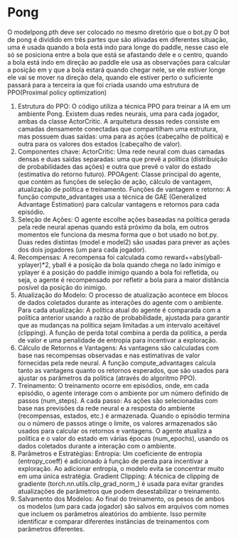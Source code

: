 # Pong

O modelpong.pth deve ser colocado no mesmo diretório que o bot.py
O bot de pong é dividido em três partes que são ativadas em diferentes situação, uma é usada quando a bola está indo para longe do paddle, nesse caso ele só se posiciona entre a bola que está se afastando dele e o centro, quando a bola está indo em direção ao paddle ele usa as observações para calcular a posição em y que a bola estará quando chegar nele, se ele estiver longe ele vai se mover na direção dela, quando ele estiver perto o suficiente passará para a terceira ia que foi criada usando uma estrutura de
PPO(Proximal policy optimization)


1. Estrutura do PPO:
O código utiliza a técnica PPO para treinar a IA em um ambiente Pong. Existem duas redes neurais, uma para cada jogador, ambas da classe ActorCritic. A arquitetura dessas redes consiste em camadas densamente conectadas que compartilham uma estrutura, mas possuem duas saídas: uma para as ações (cabeçalho de política) e outra para os valores dos estados (cabeçalho de valor).
2. Componentes chave:
ActorCritic: Uma rede neural com duas camadas densas e duas saídas separadas: uma que prevê a política (distribuição de probabilidades das ações) e outra que prevê o valor do estado (estimativa do retorno futuro).
PPOAgent: Classe principal do agente, que contém as funções de seleção de ação, cálculo de vantagem, atualização de política e treinamento.
Funções de vantagem e retorno: A função compute_advantages usa a técnica de GAE (Generalized Advantage Estimation) para calcular vantagens e retornos para cada episódio.
3. Seleção de Ações:
O agente escolhe ações baseadas na política gerada pela rede neural apenas quando está próximo da bola, em outros momentos ele funciona da mesma forma que o bot usado no bot.py. Duas redes distintas (model e model2) são usadas para prever as ações dos dois jogadores (um para cada jogador).
4. Recompensas:
A recompensa foi calculada como reward+=abs(yball-yplayer)*2, yball é a posição da bola quando chega no lado inimigo e yplayer é a posição do paddle inimigo quando a bola foi refletida, ou seja, o agente é recompensado por refletir a bola para a maior
distância posível da posição do inimigo.
5. Atualização do Modelo:
O processo de atualização acontece em blocos de dados coletados durante as interações do agente com o ambiente.
Para cada atualização:
A política atual do agente é comparada com a política anterior usando a razão de probabilidade, ajustada para garantir que as mudanças na política sejam limitadas a um intervalo aceitável (clipping).
A função de perda total combina a perda da política, a perda de valor e uma penalidade de entropia para incentivar a exploração.
6. Cálculo de Retornos e Vantagens:
As vantagens são calculadas com base nas recompensas observadas e nas estimativas de valor fornecidas pela rede neural.
A função compute_advantages calcula tanto as vantagens quanto os retornos esperados, que são usados para ajustar os parâmetros da política (através do algoritmo PPO).
7. Treinamento:
O treinamento ocorre em episódios, onde, em cada episódio, o agente interage com o ambiente por um número definido de passos (num_steps).
A cada passo:
As ações são selecionadas com base nas previsões da rede neural e a resposta do ambiente (recompensas, estados, etc.) é armazenada.
Quando o episódio termina ou o número de passos atinge o limite, os valores armazenados são usados para calcular os retornos e vantagens.
O agente atualiza a política e o valor do estado em várias épocas (num_epochs), usando os dados coletados durante a interação com o ambiente.
8. Parâmetros e Estratégias:
Entropia: Um coeficiente de entropia (entropy_coeff) é adicionado à função de perda para incentivar a exploração. Ao adicionar entropia, o modelo evita se concentrar muito em uma única estratégia.
Gradient Clipping: A técnica de clipping de gradiente (torch.nn.utils.clip_grad_norm_) é usada para evitar grandes atualizações de parâmetros que podem desestabilizar o treinamento.
9. Salvamento dos Modelos:
Ao final do treinamento, os pesos de ambos os modelos (um para cada jogador) são salvos em arquivos com nomes que incluem os parâmetros aleatórios do ambiente. Isso permite identificar e comparar diferentes instâncias de treinamentos com parâmetros diferentes.

